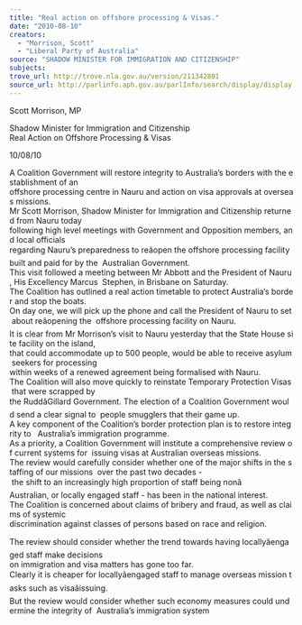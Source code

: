 ```yaml
---
title: "Real action on offshore processing & Visas."
date: "2010-08-10"
creators:
  - "Morrison, Scott"
  - "Liberal Party of Australia"
source: "SHADOW MINISTER FOR IMMIGRATION AND CITIZENSHIP"
subjects:
trove_url: http://trove.nla.gov.au/version/211342801
source_url: http://parlinfo.aph.gov.au/parlInfo/search/display/display.w3p;query=Id%3A%22media/pressrel/Q7MX6%22
---
```


 Scott Morrison, MP 

 Shadow Minister for Immigration and Citizenship      Real Action on Offshore Processing & Visas 

 10/08/10  

 A Coalition Government will restore integrity to Australia’s borders with the establishment of an  offshore processing centre in Nauru and action on visa approvals at overseas missions.     Mr Scott Morrison, Shadow Minister for Immigration and Citizenship returned from Nauru today  following high level meetings with Government and Opposition members, and local officials  regarding Nauru’s preparedness to reâopen the offshore processing facility built and paid for by the  Australian Government.     This visit followed a meeting between Mr Abbott and the President of Nauru, His Excellency Marcus  Stephen, in Brisbane on Saturday.     The Coalition has outlined a real action timetable to protect Australia’s border and stop the boats.     On day one, we will pick up the phone and call the President of Nauru to set about reâopening the  offshore processing facility on Nauru.     It is clear from Mr Morrison’s visit to Nauru yesterday that the State House site facility on the island,  that could accommodate up to 500 people, would be able to receive asylum seekers for processing  within weeks of a renewed agreement being formalised with Nauru.     The Coalition will also move quickly to reinstate Temporary Protection Visas that were scrapped by  the RuddâGillard Government. The election of a Coalition Government would send a clear signal to  people smugglers that their game up.     A key component of the Coalition’s border protection plan is to restore integrity to   Australia’s immigration programme.     As a priority, a Coalition Government will institute a comprehensive review of current systems for  issuing visas at Australian overseas missions.     The review would carefully consider whether one of the major shifts in the staffing of our missions  over the past two decades - the shift to an increasingly high proportion of staff being nonâ Australian, or locally engaged staff - has been in the national interest.     The Coalition is concerned about claims of bribery and fraud, as well as claims of systemic  discrimination against classes of persons based on race and religion.    

 The review should consider whether the trend towards having locallyâengaged staff make decisions  on immigration and visa matters has gone too far.     Clearly it is cheaper for locallyâengaged staff to manage overseas mission tasks such as visaâissuing.  But the review would consider whether such economy measures could undermine the integrity of  Australia’s immigration system 

